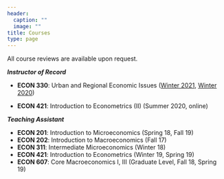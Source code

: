 ```yaml
---
header:
  caption: ""
  image: ""
title: Courses
type: page
---
```




All course reviews are available upon request.

__*Instructor of Record*__

- **ECON 330**: Urban and Regional Economic Issues ([Winter 2021](https://github.com/johnmorehouse/EC330-Winter2021), [Winter 2020](https://github.com/johnmorehouse/EC330_UrbanEcon))


- **ECON 421**: Introduction to Econometrics (II) (Summer 2020, online)



__*Teaching Assistant*__

- **ECON 201**: Introduction to Microeconomics (Spring 18, Fall 19)
- **ECON 202**: Introduction to Macroeconomics (Fall 17)
- **ECON 311**: Intermediate Microeconomics (Winter 18)
- **ECON  421**: Introduction to Econometrics  (Winter 19, Spring 19)
- **ECON 607**: Core Macroeconomics I, III (Graduate Level, Fall 18, Spring 19)



